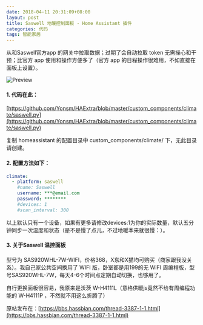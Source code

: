 ```yaml
---
date: 2018-04-11 20:31:09+08:00
layout: post
title: Saswell 地暖控制面板 - Home Assistant 插件
categories: 代码
tags: 智能家居
---
```


从和Saswell官方app 的网关中拉取数据；过期了会自动拉取 token 无需操心和干预；比官方 app 使用和操作方便多了（官方 app 的日程操作很难用，不如直接在面板上设置）。

![Preview](https://bbs.hassbian.com/data/attachment/forum/201804/11/203049uy19jzjr1cy5bcm2.jpg)

#### 1. 代码在此：

[https://github.com/Yonsm/HAExtra/blob/master/custom_components/climate/saswell.py](https://github.com/Yonsm/HAExtra/blob/master/custom_components/climate/saswell.py)

复制 homeassistant 的配置目录中 custom_components/climate/ 下，无此目录请创建。

#### 2. 配置方法如下：

```yaml
climate:
  - platform: saswell
    #name: Saswell
    username: ***@email.com
    password: ********
    #devices: 1
    #scan_interval: 300
```

以上默认只有一个设备，如果有更多请修改devices:1为你的实际数量，默认五分钟同步一次温度和状态（是不是慢了点儿，不过地暖本来就很慢：）。


#### 3. 关于Saswell 温控面板

型号为 SAS920WHL-7W-WIFI，价格368，X东和X猫均可购买（商家跟我没关系）。我自己家公共空间换用了 WIFI 版，卧室都是用199的无 WIFI 周编程版，型号SAS920WHL-7W，每天4-6个时间点定期自动切换，也够用了。

自行更换面板很容易，我原来是沃茨 W-H4111L（意格供暖js竟然不给有周编程功能的 W-H4111P ，不然就不用这么折腾了）

原帖发布在：[https://bbs.hassbian.com/thread-3387-1-1.html](https://bbs.hassbian.com/thread-3387-1-1.html)
